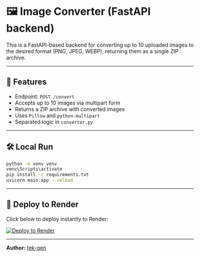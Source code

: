 
# 🖼️ Image Converter (FastAPI backend)

This is a FastAPI-based backend for converting up to 10 uploaded images to the desired format (PNG, JPEG, WEBP), returning them as a single ZIP archive.

---

## 🔧 Features

- Endpoint: `POST /convert`
- Accepts up to 10 images via multipart form
- Returns a ZIP archive with converted images
- Uses `Pillow` and `python-multipart`
- Separated logic in `converter.py`

---

## 🛠 Local Run

```bash
python -m venv venv
venv\Scripts\activate
pip install -r requirements.txt
uvicorn main:app --reload
```

---

## 🚀 Deploy to Render

Click below to deploy instantly to Render:

[![Deploy to Render](https://render.com/images/deploy-to-render-button.svg)](https://render.com/deploy)

---

**Author:** [tek-gen](https://github.com/tek-gen)
